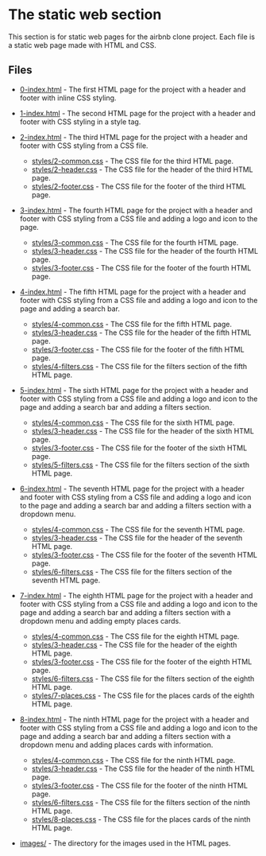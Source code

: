 # The static web section

This section is for static web pages for the airbnb clone project. Each file is a static web page made with HTML and CSS.

## Files

- [0-index.html](0-index.html) - The first HTML page for the project with a header and footer with inline CSS styling.

- [1-index.html](1-index.html) - The second HTML page for the project with a header and footer with CSS styling in a style tag.

- [2-index.html](2-index.html) - The third HTML page for the project with a header and footer with CSS styling from a CSS file.
	- [styles/2-common.css](styles/2-common.css) - The CSS file for the third HTML page.
	- [styles/2-header.css](styles/2-header.css) - The CSS file for the header of the third HTML page.
	- [styles/2-footer.css](styles/2-footer.css) - The CSS file for the footer of the third HTML page.

- [3-index.html](3-index.html) - The fourth HTML page for the project with a header and footer with CSS styling from a CSS file and adding a logo and icon to the page.
	- [styles/3-common.css](styles/3-common.css) - The CSS file for the fourth HTML page.
	- [styles/3-header.css](styles/3-header.css) - The CSS file for the header of the fourth HTML page.
	- [styles/3-footer.css](styles/3-footer.css) - The CSS file for the footer of the fourth HTML page.

- [4-index.html](4-index.html) - The fifth HTML page for the project with a header and footer with CSS styling from a CSS file and adding a logo and icon to the page and adding a search bar.
	- [styles/4-common.css](styles/4-common.css) - The CSS file for the fifth HTML page.
	- [styles/3-header.css](styles/3-header.css) - The CSS file for the header of the fifth HTML page.
	- [styles/3-footer.css](styles/3-footer.css) - The CSS file for the footer of the fifth HTML page.
	- [styles/4-filters.css](styles/4-filters.css) - The CSS file for the filters section of the fifth HTML page.

- [5-index.html](5-index.html) - The sixth HTML page for the project with a header and footer with CSS styling from a CSS file and adding a logo and icon to the page and adding a search bar and adding a filters section.
	- [styles/4-common.css](styles/4-common.css) - The CSS file for the sixth HTML page.
	- [styles/3-header.css](styles/3-header.css) - The CSS file for the header of the sixth HTML page.
	- [styles/3-footer.css](styles/3-footer.css) - The CSS file for the footer of the sixth HTML page.
	- [styles/5-filters.css](styles/5-filters.css) - The CSS file for the filters section of the sixth HTML page.

- [6-index.html](6-index.html) - The seventh HTML page for the project with a header and footer with CSS styling from a CSS file and adding a logo and icon to the page and adding a search bar and adding a filters section with a dropdown menu.
	- [styles/4-common.css](styles/4-common.css) - The CSS file for the seventh HTML page.
	- [styles/3-header.css](styles/3-header.css) - The CSS file for the header of the seventh HTML page.
	- [styles/3-footer.css](styles/3-footer.css) - The CSS file for the footer of the seventh HTML page.
	- [styles/6-filters.css](styles/6-filters.css) - The CSS file for the filters section of the seventh HTML page.

- [7-index.html](7-index.html) - The eighth HTML page for the project with a header and footer with CSS styling from a CSS file and adding a logo and icon to the page and adding a search bar and adding a filters section with a dropdown menu and adding empty places cards.
	- [styles/4-common.css](styles/4-common.css) - The CSS file for the eighth HTML page.
	- [styles/3-header.css](styles/3-header.css) - The CSS file for the header of the eighth HTML page.
	- [styles/3-footer.css](styles/3-footer.css) - The CSS file for the footer of the eighth HTML page.
	- [styles/6-filters.css](styles/6-filters.css) - The CSS file for the filters section of the eighth HTML page.
	- [styles/7-places.css](styles/7-places.css) - The CSS file for the places cards of the eighth HTML page.

- [8-index.html](8-index.html) - The ninth HTML page for the project with a header and footer with CSS styling from a CSS file and adding a logo and icon to the page and adding a search bar and adding a filters section with a dropdown menu and adding places cards with information.
	- [styles/4-common.css](styles/4-common.css) - The CSS file for the ninth HTML page.
	- [styles/3-header.css](styles/3-header.css) - The CSS file for the header of the ninth HTML page.
	- [styles/3-footer.css](styles/3-footer.css) - The CSS file for the footer of the ninth HTML page.
	- [styles/6-filters.css](styles/6-filters.css) - The CSS file for the filters section of the ninth HTML page.
	- [styles/8-places.css](styles/8-places.css) - The CSS file for the places cards of the ninth HTML page.

- [images/](images/) - The directory for the images used in the HTML pages.
